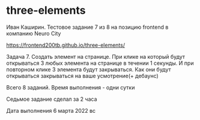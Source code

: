 # three-elements

Иван Каширин. Тестовое задание 7 из 8 на позицию frontend в компанию Neuro City

https://frontend200tb.github.io/three-elements/

Задача 7. Создать элемент на странице. При клике на который будут открываться 3 любых
элемента на странице в течении 1 секунды. И при повторном клике 3 элемента будут
закрываться. Как они будут открываться закрываться на ваше усмотрение(+ дебаунс)

Всего 8 заданий. Время выполнения - одни сутки

Седьмое задание сделал за 2 часа

Дата выполнения 6 марта 2022 вс
